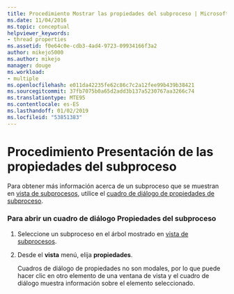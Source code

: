 ```yaml
---
title: Procedimiento Mostrar las propiedades del subproceso | Microsoft Docs
ms.date: 11/04/2016
ms.topic: conceptual
helpviewer_keywords:
- thread properties
ms.assetid: f0e64c0e-cdb3-4ad4-9723-09934166f3a2
author: mikejo5000
ms.author: mikejo
manager: douge
ms.workload:
- multiple
ms.openlocfilehash: e011da42235fe62c86c7c2a12fee99b439b38421
ms.sourcegitcommit: 37fb7075b0a65d2add3b137a5230767aa3266c74
ms.translationtype: MTE95
ms.contentlocale: es-ES
ms.lasthandoff: 01/02/2019
ms.locfileid: "53851383"
---
```

# <a name="how-to-display-thread-properties"></a>Procedimiento Presentación de las propiedades del subproceso
Para obtener más información acerca de un subproceso que se muestran en [vista de subprocesos](../debugger/threads-view.md), utilice el [cuadro de diálogo de propiedades de subproceso](../debugger/thread-properties-dialog-box.md).  
  
### <a name="to-open-a-thread-properties-dialog-box"></a>Para abrir un cuadro de diálogo Propiedades del subproceso  
  
1. Seleccione un subproceso en el árbol mostrado en [vista de subprocesos](../debugger/threads-view.md).  
  
2. Desde el **vista** menú, elija **propiedades**.  
  
   Cuadros de diálogo de propiedades no son modales, por lo que puede hacer clic en otro elemento de una ventana de vista y el cuadro de diálogo muestra información sobre el elemento seleccionado.